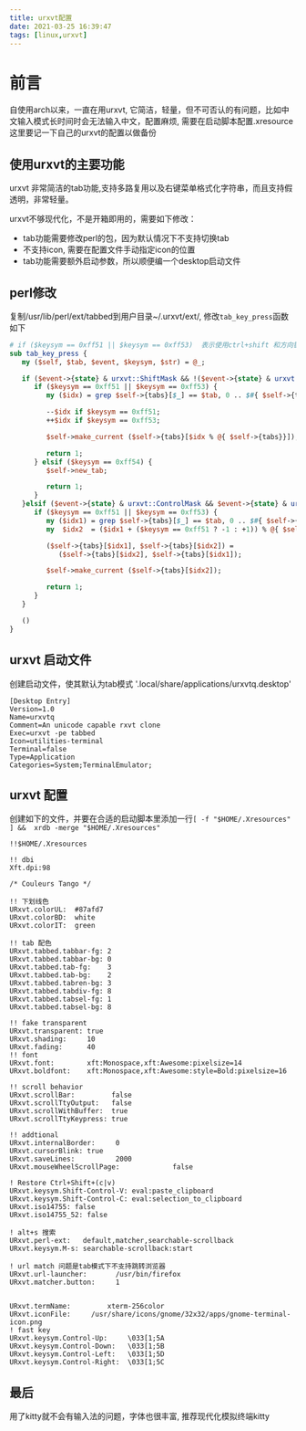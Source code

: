 ```yaml
---
title: urxvt配置
date: 2021-03-25 16:39:47
tags: [linux,urxvt]
---
```


# 前言

自使用arch以来，一直在用urxvt, 它简洁，轻量，但不可否认的有问题，比如中文输入模式长时间时会无法输入中文，配置麻烦, 需要在启动脚本配置.xresource  
这里要记一下自己的urxvt的配置以做备份  

## 使用urxvt的主要功能

urxvt 非常简洁的tab功能,支持多路复用以及右键菜单格式化字符串，而且支持假透明，非常轻量。

urxvt不够现代化，不是开箱即用的，需要如下修改： 
* tab功能需要修改perl的包，因为默认情况下不支持切换tab
* 不支持icon, 需要在配置文件手动指定icon的位置
* tab功能需要额外启动参数，所以顺便编一个desktop启动文件

## perl修改

复制/usr/lib/perl/ext/tabbed到用户目录~/.urxvt/ext/, 修改`tab_key_press`函数如下

```perl
# if ($keysym == 0xff51 || $keysym == 0xff53)  表示使用ctrl+shift 和方向键来移动tab
sub tab_key_press {
   my ($self, $tab, $event, $keysym, $str) = @_;

   if ($event->{state} & urxvt::ShiftMask && !($event->{state} & urxvt::ControlMask) ) {
      if ($keysym == 0xff51 || $keysym == 0xff53) {
         my ($idx) = grep $self->{tabs}[$_] == $tab, 0 .. $#{ $self->{tabs} };

         --$idx if $keysym == 0xff51;
         ++$idx if $keysym == 0xff53;

         $self->make_current ($self->{tabs}[$idx % @{ $self->{tabs}}]);

         return 1;
      } elsif ($keysym == 0xff54) {
         $self->new_tab;

         return 1;
      }
   }elsif ($event->{state} & urxvt::ControlMask && $event->{state} & urxvt::ShiftMask) {
      if ($keysym == 0xff51 || $keysym == 0xff53) {
         my ($idx1) = grep $self->{tabs}[$_] == $tab, 0 .. $#{ $self->{tabs} };
         my  $idx2  = ($idx1 + ($keysym == 0xff51 ? -1 : +1)) % @{ $self->{tabs} };

         ($self->{tabs}[$idx1], $self->{tabs}[$idx2]) =
            ($self->{tabs}[$idx2], $self->{tabs}[$idx1]);

         $self->make_current ($self->{tabs}[$idx2]);

         return 1;
      }
   }

   ()
}
```

## urxvt 启动文件

创建启动文件，使其默认为tab模式 '.local/share/applications/urxvtq.desktop'
```
[Desktop Entry]
Version=1.0
Name=urxvtq
Comment=An unicode capable rxvt clone
Exec=urxvt -pe tabbed
Icon=utilities-terminal
Terminal=false
Type=Application
Categories=System;TerminalEmulator;
```

## urxvt 配置

创建如下的文件，并要在合适的启动脚本里添加一行`[ -f "$HOME/.Xresources" ] &&  xrdb -merge "$HOME/.Xresources"`
```
!!$HOME/.Xresources

!! dbi
Xft.dpi:98

/* Couleurs Tango */

!! 下划线色
URxvt.colorUL:  #87afd7
URxvt.colorBD:  white
URxvt.colorIT:  green

!! tab 配色
URxvt.tabbed.tabbar-fg: 2
URxvt.tabbed.tabbar-bg: 0
URxvt.tabbed.tab-fg:    3
URxvt.tabbed.tab-bg:    2
URxvt.tabbed.tabren-bg: 3
URxvt.tabbed.tabdiv-fg: 8
URxvt.tabbed.tabsel-fg: 1
URxvt.tabbed.tabsel-bg: 8

!! fake transparent
URxvt.transparent: true
URxvt.shading:     10
URxvt.fading:      40
!! font
URxvt.font:        xft:Monospace,xft:Awesome:pixelsize=14
URxvt.boldfont:    xft:Monospace,xft:Awesome:style=Bold:pixelsize=16

!! scroll behavior
URxvt.scrollBar:         false
URxvt.scrollTtyOutput:   false
URxvt.scrollWithBuffer:  true
URxvt.scrollTtyKeypress: true

!! addtional
URxvt.internalBorder:     0
URxvt.cursorBlink: true
URxvt.saveLines:          2000
URxvt.mouseWheelScrollPage:             false

! Restore Ctrl+Shift+(c|v)
URxvt.keysym.Shift-Control-V: eval:paste_clipboard
URxvt.keysym.Shift-Control-C: eval:selection_to_clipboard
URxvt.iso14755: false
URxvt.iso14755_52: false

! alt+s 搜索
URxvt.perl-ext:   default,matcher,searchable-scrollback
URxvt.keysym.M-s: searchable-scrollback:start

! url match 问题是tab模式下不支持跳转浏览器
URxvt.url-launcher:       /usr/bin/firefox
URxvt.matcher.button:     1


URxvt.termName:         xterm-256color
URxvt.iconFile:		/usr/share/icons/gnome/32x32/apps/gnome-terminal-icon.png
! fast key
URxvt.keysym.Control-Up:     \033[1;5A
URxvt.keysym.Control-Down:   \033[1;5B
URxvt.keysym.Control-Left:   \033[1;5D
URxvt.keysym.Control-Right:  \033[1;5C
```

## 最后

用了kitty就不会有输入法的问题，字体也很丰富, 推荐现代化模拟终端kitty
